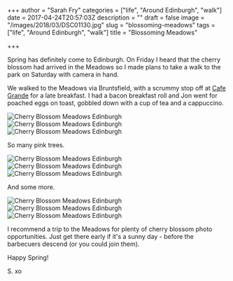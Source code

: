 +++
author = "Sarah Fry"
categories = ["life", "Around Edinburgh", "walk"]
date = 2017-04-24T20:57:03Z
description = ""
draft = false
image = "/images/2018/03/DSC01130.jpg"
slug = "blossoming-meadows"
tags = ["life", "Around Edinburgh", "walk"]
title = "Blossoming Meadows"

+++


Spring has definitely come to Edinburgh. On Friday I heard that the cherry blossom had arrived in the Meadows so I made plans to take a walk to the park on Saturday with camera in hand.

We walked to the Meadows via Bruntsfield, with a scrummy stop off at [Cafe Grande](http://www.cafegrande.co.uk/) for a late breakfast. I had a bacon breakfast roll and Jon went for poached eggs on toast, gobbled down with a cup of tea and a cappuccino.

![Cherry Blossom Meadows Edinburgh](/content/images/2017/04/DSC01172.jpg)
![Cherry Blossom Meadows Edinburgh](/content/images/2017/04/DSC01137.jpg)
![Cherry Blossom Meadows Edinburgh](/content/images/2017/04/DSC01101.jpg)

So many pink trees. 

![Cherry Blossom Meadows Edinburgh](/content/images/2017/04/DSC01147.jpg)
![Cherry Blossom Meadows Edinburgh](/content/images/2017/04/DSC01167.jpg)
![Cherry Blossom Meadows Edinburgh](/content/images/2017/04/DSC01155.jpg)

And some more.

![Cherry Blossom Meadows Edinburgh](/content/images/2017/04/DSC01157.jpg)
![Cherry Blossom Meadows Edinburgh](/content/images/2017/04/DSC01098.jpg)
![Cherry Blossom Meadows Edinburgh](/content/images/2017/04/DSC01090.jpg)

I recommend a trip to the Meadows for plenty of cherry blossom photo opportunities. Just get there early if it's a sunny day - before the barbecuers descend (or you could join them).

Happy Spring!

S. xo

